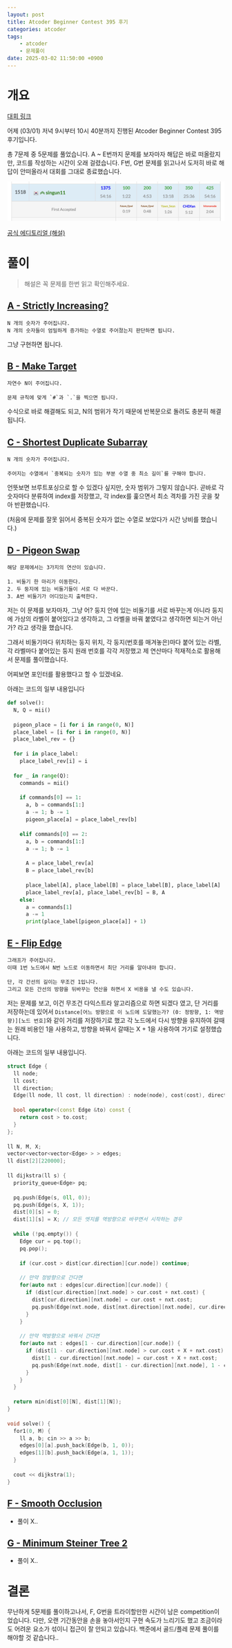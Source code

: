 ```yaml
---
layout: post
title: Atcoder Beginner Contest 395 후기
categories: atcoder
tags:
    - atcoder
    - 문제풀이
date: 2025-03-02 11:50:00 +0900
---
```


# 개요

[대회 링크](https://atcoder.jp/contests/abc395)

어제 (03/01) 저녁 9시부터 10시 40분까지 진행된 Atcoder Beginner Contest 395 후기입니다.

총 7문제 중 5문제를 풀었습니다.
A ~ E번까지 문제를 보자마자 해답은 바로 떠올랐지만, 코드를 작성하는 시간이 오래 걸렸습니다. 
F번, G번 문제를 읽고나서 도저히 바로 해답이 안떠올라서 대회를 그대로 종료했습니다.

![result](/assets/img/posts/2025/03/02/atcoder-abc-395-result.png)

[공식 에디토리얼 (해설)](https://atcoder.jp/contests/abc395/editorial?editorialLang=ja)

# 풀이

> 해설은 꼭 문제를 한번 읽고 확인해주세요.

## [A - Strictly Increasing?](https://atcoder.jp/contests/abc395/tasks/abc395_a)

```
N 개의 숫자가 주어집니다.
N 개의 숫자들이 엄밀하게 증가하는 수열로 주어졌는지 판단하면 됩니다. 
```
그냥 구현하면 됩니다.

## [B - Make Target](https://atcoder.jp/contests/abc395/tasks/abc395_b)

```
자연수 N이 주어집니다.

문제 규칙에 맞게 `#`과 `.`을 찍으면 됩니다.
```

수식으로 바로 해결해도 되고, N의 범위가 작기 때문에 반복문으로 돌려도 충분히 해결됩니다.

## [C - Shortest Duplicate Subarray](https://atcoder.jp/contests/abc395/tasks/abc395_c)

```
N 개의 숫자가 주어집니다.

주어지는 수열에서 `중복되는 숫자가 있는 부분 수열 중 최소 길이`를 구해야 합니다.
```

언뜻보면 브루트포싱으로 할 수 있겠다 싶지만, 숫자 범위가 그렇지 않습니다.
곧바로 각 숫자마다 분류하여 index를 저장했고, 각 index를 훑으면서 최소 격차를 가진 곳을 찾아 반환했습니다.

(처음에 문제를 잘못 읽어서 중복된 숫자가 없는 수열로 보았다가 시간 낭비를 했습니다.)

## [D - Pigeon Swap](https://atcoder.jp/contests/abc395/tasks/abc395_d)

```
해당 문제에서는 3가지의 연산이 있습니다.

1. 비둘기 한 마리가 이동한다.
2. 두 둥지에 있는 비둘기들이 서로 다 바꾼다.
3. A번 비둘기가 어디있는지 출력한다.
```

저는 이 문제를 보자마자, 그냥 어? 둥지 안에 있는 비둘기를 서로 바꾸는게 아니라 둥지에 가상의 라벨이 붙어있다고 생각하고, 그 라벨을 바꿔 붙였다고 생각하면 되는거 아닌가? 라고 생각을 했습니다.

그래서 비둘기마다 위치하는 둥지 위치, 각 둥지(번호를 매겨놓은)마다 붙어 있는 라벨, 각 라벨마다 붙어있는 둥지 원래 번호를 각각 저장했고
제 연산마다 적재적소로 활용해서 문제를 풀이했습니다.

어찌보면 포인터를 활용했다고 할 수 있겠네요.

아래는 코드의 일부 내용입니다

```python
def solve():
  N, Q = mii()

  pigeon_place = [i for i in range(0, N)]
  place_label = [i for i in range(0, N)]
  place_label_rev = {}
  
  for i in place_label:
    place_label_rev[i] = i

  for _ in range(Q):
    commands = mii()

    if commands[0] == 1:
      a, b = commands[1:]
      a -= 1; b -= 1
      pigeon_place[a] = place_label_rev[b]

    elif commands[0] == 2:
      a, b = commands[1:]
      a -= 1; b -= 1

      A = place_label_rev[a]
      B = place_label_rev[b]

      place_label[A], place_label[B] = place_label[B], place_label[A]
      place_label_rev[a], place_label_rev[b] = B, A
    else:
      a = commands[1]
      a -= 1
      print(place_label[pigeon_place[a]] + 1)
```


## [E - Flip Edge](https://atcoder.jp/contests/abc395/tasks/abc395_e)

```
그래프가 주어집니다.
이때 1번 노드에서 N번 노드로 이동하면서 최단 거리를 알아내야 합니다.

단, 각 간선의 길이는 무조건 1입니다.
그리고 모든 간선의 방향을 뒤바꾸는 연산을 하면서 X 비용을 낼 수도 있습니다.
```

저는 문제를 보고, 이건 무조건 다익스트라 알고리즘으로 하면 되겠다 였고, 단 거리를 저장하는데 있어서
`Distance[어느 방향으로 이 노드에 도달했는가? (0: 정방향, 1: 역방향)][노드 번호]`와 같이 거리를 저장하기로 했고
각 노드에서 다시 방향을 유지하여 갈때는 원래 비용인 1을 사용하고, 방향을 바꿔서 갈때는 X + 1을 사용하여 가기로 설정했습니다.

아래는 코드의 일부 내용입니다.

```cpp
struct Edge {
  ll node;
  ll cost;
  ll direction;
  Edge(ll node, ll cost, ll direction) : node(node), cost(cost), direction(direction) {}

  bool operator<(const Edge &to) const {
    return cost > to.cost;
  }
};

ll N, M, X;
vector<vector<vector<Edge> > > edges;
ll dist[2][220000];

ll dijkstra(ll s) {
  priority_queue<Edge> pq;

  pq.push(Edge(s, 0ll, 0));
  pq.push(Edge(s, X, 1));
  dist[0][s] = 0;
  dist[1][s] = X; // 모든 엣지를 역방향으로 바꾸면서 시작하는 경우

  while (!pq.empty()) {
    Edge cur = pq.top();
    pq.pop();
    
    if (cur.cost > dist[cur.direction][cur.node]) continue;
  
    // 만약 정방향으로 간다면
    for(auto nxt : edges[cur.direction][cur.node]) {
      if (dist[cur.direction][nxt.node] > cur.cost + nxt.cost) {
        dist[cur.direction][nxt.node] = cur.cost + nxt.cost;
        pq.push(Edge(nxt.node, dist[nxt.direction][nxt.node], cur.direction));
      }
    }

    // 만약 역방향으로 바꿔서 간다면
    for(auto nxt : edges[1 - cur.direction][cur.node]) {
      if (dist[1 - cur.direction][nxt.node] > cur.cost + X + nxt.cost) {
        dist[1 - cur.direction][nxt.node] = cur.cost + X + nxt.cost;
        pq.push(Edge(nxt.node, dist[1 - cur.direction][nxt.node], 1 - cur.direction));
      }
    }
  }

  return min(dist[0][N], dist[1][N]);
}

void solve() {
  for1(0, M) {
    ll a, b; cin >> a >> b;
    edges[0][a].push_back(Edge(b, 1, 0));
    edges[1][b].push_back(Edge(a, 1, 1));
  }

  cout << dijkstra(1);
}
```

## [F - Smooth Occlusion](https://atcoder.jp/contests/abc395/tasks/abc395_f)

- 풀이 X..

## [G - Minimum Steiner Tree 2](https://atcoder.jp/contests/abc395/tasks/abc395_g)

- 풀이 X..

# 결론

무난하게 5문제를 풀이하고나서, F, G번을 트라이할만한 시간이 남은 competition이었습니다.
다만, 오랜 기간동안을 손을 놓아서인지 구현 속도가 느리기도 했고 조금이라도 어려운 요소가 섞이니 접근이 잘 안되고 있습니다.
백준에서 골드/플레 문제 풀이를 해야할 것 같습니다..

